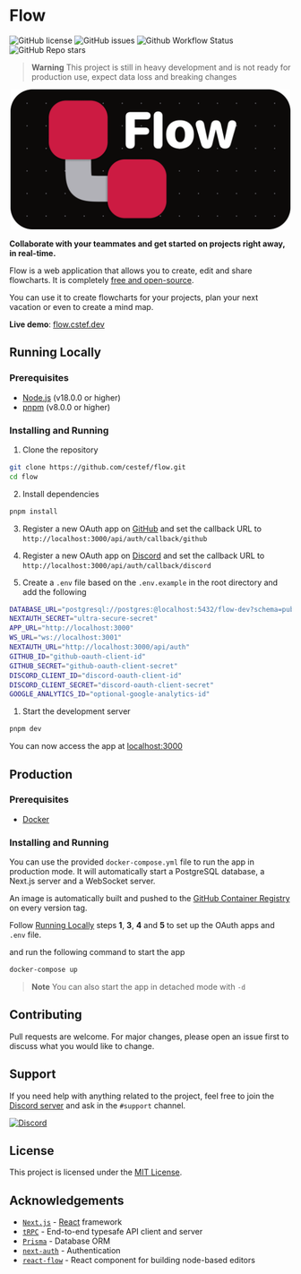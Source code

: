 # Flow


![GitHub license](https://img.shields.io/github/license/cestef/flow)
![GitHub issues](https://img.shields.io/github/issues/cestef/flow)
![Github Workflow Status](https://img.shields.io/github/actions/workflow/status/cestef/flow/ci.yml)
![GitHub Repo stars](https://img.shields.io/github/stars/cestef/flow?style=social)

> **Warning** 
> This project is still in heavy development and is not ready for production use, expect data loss and breaking changes

<p align="center">
    <img src="assets/banner_rounded.png" width="auto" height="250px">
</p>

**Collaborate with your teammates and get started on projects right away, in real-time.**

Flow is a web application that allows you to create, edit and share flowcharts. It is completely <u>free and open-source</u>. 

You can use it to create flowcharts for your projects, plan your next vacation or even to create a mind map.

**Live demo**: [flow.cstef.dev](https://flow.cstef.dev)

## Running Locally

### Prerequisites
- [Node.js](https://nodejs.org/en/) (v18.0.0 or higher)
- [pnpm](https://pnpm.io/) (v8.0.0 or higher)

### Installing and Running

1. Clone the repository
```bash
git clone https://github.com/cestef/flow.git
cd flow
```

2. Install dependencies
```bash
pnpm install
```

3. Register a new OAuth app on [GitHub](https://github.com/settings/applications/new) and set the callback URL to `http://localhost:3000/api/auth/callback/github`

4. Register a new OAuth app on [Discord](https://discord.com/developers/applications) and set the callback URL to `http://localhost:3000/api/auth/callback/discord`

5. Create a `.env` file based on the `.env.example` in the root directory and add the following
```bash
DATABASE_URL="postgresql://postgres:@localhost:5432/flow-dev?schema=public"
NEXTAUTH_SECRET="ultra-secure-secret"
APP_URL="http://localhost:3000"
WS_URL="ws://localhost:3001"
NEXTAUTH_URL="http://localhost:3000/api/auth"
GITHUB_ID="github-oauth-client-id"
GITHUB_SECRET="github-oauth-client-secret"
DISCORD_CLIENT_ID="discord-oauth-client-id"
DISCORD_CLIENT_SECRET="discord-oauth-client-secret"
GOOGLE_ANALYTICS_ID="optional-google-analytics-id"
```

1. Start the development server
```bash
pnpm dev
```

You can now access the app at [localhost:3000](http://localhost:3000)

## Production

### Prerequisites
- [Docker](https://www.docker.com/)

### Installing and Running

You can use the provided `docker-compose.yml` file to run the app in production mode. It will automatically start a PostgreSQL database, a Next.js server and a WebSocket server.

An image is automatically built and pushed to the [GitHub Container Registry](https://ghcr.io/cestef/flow) on every version tag.

Follow [Running Locally](#running-locally) steps **1**, **3**, **4** and **5** to set up the OAuth apps and `.env` file.

and run the following command to start the app

```bash
docker-compose up
```
> **Note**
> You can also start the app in detached mode with `-d`

## Contributing

Pull requests are welcome. For major changes, please open an issue first to discuss what you would like to change.

## Support

If you need help with anything related to the project, feel free to join the [Discord server](https://discord.gg/CYQwAW2Yuq) and ask in the `#support` channel.

[![Discord](https://img.shields.io/discord/1141658461403357184?color=7289DA&label=Discord&logo=discord&logoColor=white)](https://discord.gg/CYQwAW2Yuq)


## License

This project is licensed under the [MIT License](https://choosealicense.com/licenses/mit/).

## Acknowledgements

- [`Next.js`](https://nextjs.org/) - [React](https://reactjs.org/) framework
- [`tRPC`](https://trpc.io/) - End-to-end typesafe API client and server
- [`Prisma`](https://prisma.dev) - Database ORM
- [`next-auth`](https://next-auth.js.org/) - Authentication
- [`react-flow`](https://reactflow.dev/) - React component for building node-based editors
